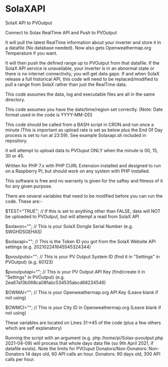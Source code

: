 # SolaXAPI
SolaX API to PVOutput

Connect to Solax RealTime API and Push to PVOutput

It will pull the latest RealTime information about your inverter and store it in a datafile (No database needed).
Now also gets Openweathermap.org Temperature if you want.

It will then push the defined range up to PVOutput from that datafile. If the SolaX API service is unavailable, your inverter is
in an abnormal state or there is no internet connectivity, you will get data gaps. If and when SolaX release a full
historical API, this code will need to be replaced/modified to pull a range from SolaX rather than just the RealTime data.

This code assumes the data, log and executable files are all in the same directory.

This code assumes you have the date/time/region set correctly. (Note: Date format used in the code is YYYY-MM-DD)

This code should be called from a BASH script in CRON and run once a minute (This is important as upload rate is set as below
plus the End Of Day process is set to run at 23:59).
See example Solaxapi.sh included in repository.

It will attempt to upload data to PVOuput ONLY when the minute is 00, 15, 30 or 45.

Written for PHP 7.x with PHP CURL Extension installed and designed to run on a Raspberry PI, but should work on any system with PHP installed.

This software is free and no warranty is given for the saftey and fitness of it for any given purpose.

There are several variables that need to be modified before you can run the code. These are:-

$TEST="TRUE";  // If this is set to anything other than FALSE, data will NOT be uploaded to PVOutput, but will attempt a read from SolaX API

$solaxsn="";      // This is your SolaX Dongle Serial Number (e.g. SWGHDSGEHAS)

$solaxapi="";     // This is the Token ID you got from the SolaX Website API settings (e.g. 202102241645545324344)

$pvoutputsi="";   // This is your PV Output System ID (find it in "Settings" in PVOutput) (e.g. 60123)

$pvoutputapi="";  // This is your PV Output API Key (find/create it in "Settings" in PVOutput) (e.g. 2ea67a13b068ca08fabc534535abcd66234546)

$OWMAI="";        // This is your Openweathermap.org API Key (Leave blank if not using)

$OWMCI="";        // This is your City ID in Openweathermap.org (Leave blank if not using)

These variables are located on Lines 31->45 of the code (plus a few others which are self explanatory)

Running the script with an argument (e.g. php /home/pi/Solax-pvoutput.php 2021-04-09) will process that whole days data file (so 9th April 2021, if datafile exists).
Note the limits for PVOuput Donators/Non-Donators: Non-Donators 14 days old, 60 API calls an hour. Donators: 90 days old, 300 API calls per hour.

